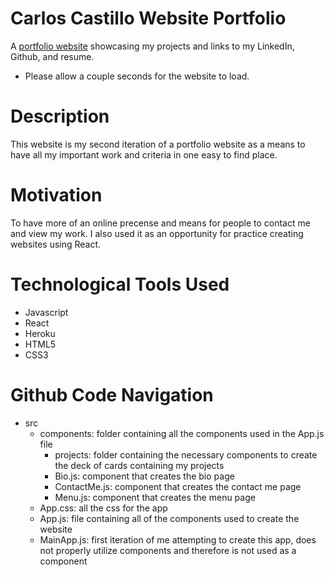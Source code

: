 # Carlos Castillo Website Portfolio

A [portfolio website](https://carlos-castillo-portfolio.herokuapp.com/) showcasing my projects and links to my LinkedIn, Github, and resume. 
- Please allow a couple seconds for the website to load.

# Description

This website is my second iteration of a portfolio website as a means to have all my important work and criteria in one easy to find place. 

# Motivation

To have more of an online precense and means for people to contact me and view my work. I also used it as an opportunity for practice creating websites using React.

# Technological Tools Used

- Javascript
- React
- Heroku
- HTML5
- CSS3

# Github Code Navigation

- src
    - components: folder containing all the components used in the App.js file
        - projects: folder containing the necessary components to create the deck of cards containing my projects
        - Bio.js: component that creates the bio page
        - ContactMe.js: component that creates the contact me page
        - Menu.js: component that creates the menu page
    - App.css: all the css for the app
    - App.js: file containing all of the components used to create the website
    - MainApp.js: first iteration of me attempting to create this app, does not properly utilize components and therefore is not used as a component
